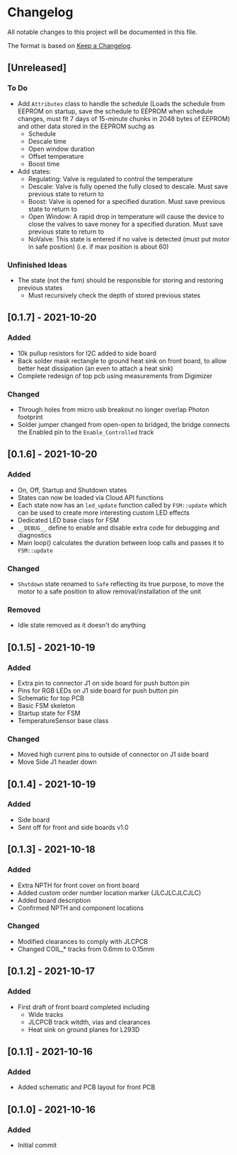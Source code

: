 # Changelog
All notable changes to this project will be documented in this file.

The format is based on [Keep a Changelog](https://keepachangelog.com/en/1.0.0/).

## [Unreleased]
### To Do
  - Add `Attributes` class to handle the schedule (Loads the schedule from EEPROM on startup, save the schedule to EEPROM when schedule changes, must fit 7 days of 15-minute chunks in 2048  bytes of EEPROM) and other data stored in the EEPROM suchg as
    - Schedule
    - Descale time
    - Open window duration
    - Offset temperature
    - Boost time
  - Add states:
    - Regulating: Valve is regulated to control the temperature 
    - Descale: Valve is fully opened the fully closed to descale. Must save previous state to return to
    - Boost: Valve is opened for a specified duration. Must save previous state to return to
    - Open Window: A rapid drop in temperature will cause the device to close the valves to save money for a specified duration. Must save previous state to return to
    - NoValve: This state is entered if no valve is detected (must put motor in safe position) (i.e. if max position is about 60)

### Unfinished Ideas
  - The state (not the fsm) should be responsible for storing and restoring previous states
    - Must recursively check the depth of stored previous states

## [0.1.7] - 2021-10-20
### Added
- 10k pullup resistors for I2C added to side board
- Back solder mask rectangle to ground heat sink on front board, to allow better heat dissipation (an even to attach a heat sink)
- Complete redesign of top pcb using measurements from Digimizer

### Changed
- Through holes from micro usb breakout no longer overlap Photon footprint
- Solder jumper changed from open-open to bridged, the bridge connects the Enabled pin to the `Enable_Controlled` track

## [0.1.6] - 2021-10-20
### Added
- On, Off, Startup and Shutdown states
- States can now be loaded via Cloud API functions
- Each state now has an `led_update` function called by `FSM::update` which can be used to create more interesting custom LED effects
- Dedicated LED base class for FSM
- `__DEBUG__` define to enable and disable extra code for debugging and diagnostics
- Main loop() calculates the duration between loop calls and passes it to `FSM::update`

### Changed
- `Shutdown` state renamed to `Safe` reflecting its true purpose, to move the motor to a safe position to allow removal/installation of the unit

### Removed
- Idle state removed as it doesn't do anything

## [0.1.5] - 2021-10-19
### Added
- Extra pin to connector J1 on side board for push button pin
- Pins for RGB LEDs on J1 side board for push button pin
- Schematic for top PCB
- Basic FSM skeleton
- Startup state for FSM
- TemperatureSensor  base class

### Changed
- Moved high current pins to outside of connector on J1 side board
- Move Side J1 header down

## [0.1.4] - 2021-10-19
### Added
- Side board
- Sent off for front and side boards v1.0

## [0.1.3] - 2021-10-18
### Added
- Extra NPTH for front cover on front board
- Added custom order number location marker (JLCJLCJLCJLC)
- Added board description
- Confirmed NPTH and component locations

### Changed
- Modified clearances to comply with JLCPCB
- Changed COIL_* tracks from 0.6mm to 0.15mm

## [0.1.2] - 2021-10-17
### Added
- First draft of front board completed including
  - Wide tracks 
  - JLCPCB track witdth, vias and clearances
  - Heat sink on ground planes for L293D

## [0.1.1] - 2021-10-16
### Added
- Added schematic and PCB layout for front PCB

## [0.1.0] - 2021-10-16
### Added
- Initial commit
